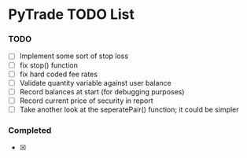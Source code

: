 # PyTrade TODO List

### TODO
- [ ] Implement some sort of stop loss
- [ ] fix stop() function
- [ ] fix hard coded fee rates
- [ ] Validate quantity variable against user balance
- [ ] Record balances at start (for debugging purposes)
- [ ] Record current price of security in report
- [ ] Take another look at the seperatePair() function; it could be simpler

### Completed
- [x] 
